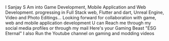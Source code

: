 I Sanjay S
Am into Game Development, Mobile Application and Web Development. 
progressing in Full Stack web, Flutter and dart, Unreal Engine, Video and Photo Editings...
Looking forward for collaboration with game, web and mobile application development
U can Reach me through my social media profiles or through my mail
Here's your Gaming Beast "ESG Eternal"
I also Run the Youtube channel on gaming and modding videos

<!---
sanjaysprgmr/sanjaysprgmr is a ✨ special ✨ repository because its `README.md` (this file) appears on your GitHub profile.
You can click the Preview link to take a look at your changes.
--->
